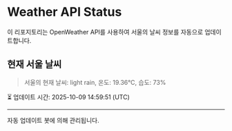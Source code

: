 
# Weather API Status

이 리포지토리는 OpenWeather API를 사용하여 서울의 날씨 정보를 자동으로 업데이트합니다.

## 현재 서울 날씨
> 서울의 현재 날씨: light rain, 온도: 19.36°C, 습도: 73%

⏳ 업데이트 시간: 2025-10-09 14:59:51 (UTC)

---
자동 업데이트 봇에 의해 관리됩니다.
